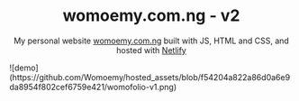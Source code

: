 <h1 align="center">
    womoemy.com.ng - v2
</h1>
<p align="center">
    My personal website <a href="https://womoemy.com.ng/" target="_blank">womoemy.com.ng</a>
    built with JS, HTML and CSS, 
    and hosted with <a href="https://www.netlify.com/" target="_blank">Netlify</a>
</p>
![demo](https://github.com/Womoemy/hosted_assets/blob/f54204a822a86d0a6e9da8954f802cef6759e421/womofolio-v1.png)
